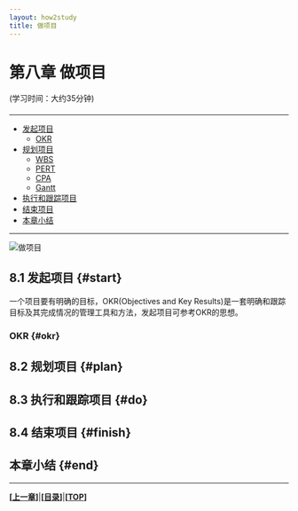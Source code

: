 ```yaml
---
layout: how2study
title: 做项目
---
```


# 第八章 做项目

(学习时间：大约35分钟)

<h4 id="top"></h4>

***

*   [发起项目](#start)
    *   [OKR](#okr)
*   [规划项目](#plan)
    *   [WBS](#wbs)
    *   [PERT](#pert)
    *   [CPA](#cpa)
    *   [Gantt](#gantt)
*   [执行和跟踪项目](#do)
*   [结束项目](#finish)
*   [本章小结](#end)

***

![做项目][img1]

## 8.1 发起项目 {#start}

一个项目要有明确的目标，OKR(Objectives and Key Results)是一套明确和跟踪目标及其完成情况的管理工具和方法，发起项目可参考OKR的思想。

### OKR {#okr}




## 8.2 规划项目 {#plan}

## 8.3 执行和跟踪项目 {#do}

## 8.4 结束项目 {#finish}

## 本章小结 {#end}

***

**[[上一章][pre]]**\|**[[目录][content]]**\|**[[TOP](#top)]**

[img1]: http://i.uuspider.com/upload/attach/202103/2_TYY7DMGSAA29W36.png '做项目'

[pre]: how2study_3.html '第三章 如何写论文'

[content]: how2study.html '目录'

